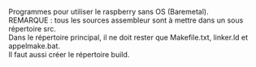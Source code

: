 Programmes pour utiliser le raspberry sans OS (Baremetal). <br>
REMARQUE : tous les sources assembleur sont à mettre dans un sous répertoire src. <br>
Dans le répertoire principal, il ne doit rester que Makefile.txt, linker.ld et appelmake.bat. <br>
Il faut aussi créer le répertoire build.
